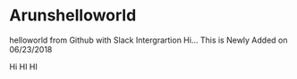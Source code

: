 # Arunshelloworld
helloworld from Github with Slack Intergrartion
Hi... This is Newly Added on 06/23/2018

Hi HI HI
